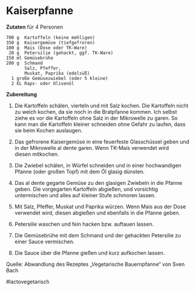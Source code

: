 Kaiserpfanne
===================

**Zutaten** für 4 Personen

```
700 g  Kartoffeln (keine mehligen)
350 g  Kaisergemüse (tiefgefroren)
100 g  Mais (Dose oder TK-Ware)
 20 g  Petersilie (gehackt, ggf. TK-Ware) 
150 ml Gemüsebrühe
200 g  Schmand
       Salz, Pfeffer, 
       Muskat, Paprika (edelsüß)
  1 große Gemüsezwiebel (oder 5 kleine)
  2 EL Raps- oder Olivenöl
```

**Zubereitung**

1. Die Kartoffeln sch&auml;len, vierteln und mit Salz kochen. Die Kartoffeln nicht zu weich kochen, da sie noch in die Bratpfanne kommen. Ich selbst ziehe es vor die Kartoffeln ohne Salz in der Mikrowelle zu garen. So kann man die Kartoffeln kleiner schneiden&nbsp;ohne Gefahr zu laufen, dass sie beim Kochen auslaugen.

2. Das gefrorene Kaisergem&uuml;se in eine feuerfeste Glassch&uuml;ssel geben und in der Mikrowelle al dente garen. Wenn TK-Mais verwendet wird diesen&nbsp;mitkochen.

2. Die Zwiebel sch&auml;len, in W&uuml;rfel schneiden und in einer hochwandigen Pfanne (oder gro&szlig;en Topf)&nbsp;mit dem &Ouml;l glasig d&uuml;nsten.
    
3. Das al dente gegarte Gem&uuml;se zu den glasigen Zwiebeln in die Pfanne geben. Die vorgegarten Kartoffeln abgie&szlig;en, und vorsichtig untermischen und alles auf kleiner Stufe schmoren lassen.

4. Mit Salz, Pfeffer, Muskat und Paprika w&uuml;rzen. Wenn Mais aus der Dose verwendet wird, diesen abgie&szlig;en und ebenfalls in die Pfanne geben.

5. Petersilie waschen und fein hacken bzw. auftauen lassen.

5. Die Gem&uuml;sebr&uuml;he mit dem Schmand und der gehackten Petersilie zu einer Sauce vermischen.

6. Die Sauce &uuml;ber die Pfanne gie&szlig;en und kurz aufkochen lassen.

Quelle: Abwandlung des Rezeptes &bdquo;Vegetarische Bauernpfanne&ldquo; von Sven Bach

#lactovegetarisch
